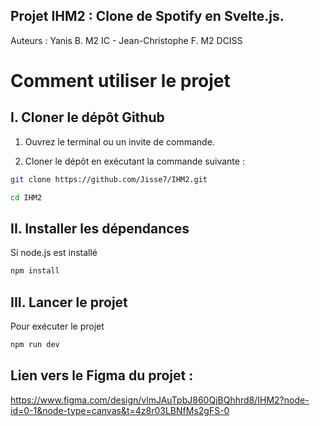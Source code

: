 ## Projet IHM2 : Clone de Spotify en Svelte.js. 

Auteurs : Yanis B. M2 IC - Jean-Christophe F. M2 DCISS

# Comment utiliser le projet 

## I. Cloner le dépôt Github

1. Ouvrez le terminal ou un invite de commande.

2. Cloner le dépôt en exécutant la commande suivante : 

```bash
git clone https://github.com/Jisse7/IHM2.git
```
```bash
cd IHM2
```
## II. Installer les dépendances

Si node.js est installé 

```bash
npm install
```

## III. Lancer le projet

Pour exécuter le projet

```bash
npm run dev
```


## Lien vers le Figma du projet : 

https://www.figma.com/design/vlmJAuTpbJ860QjBQhhrd8/IHM2?node-id=0-1&node-type=canvas&t=4z8r03LBNfMs2gFS-0
